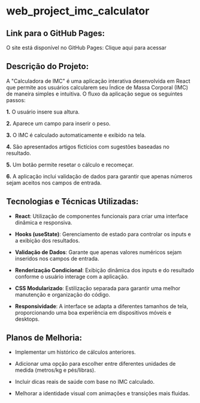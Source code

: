 # web_project_imc_calculator

## Link para o GitHub Pages:

O site está disponível no GitHub Pages: Clique aqui para acessar

## Descrição do Projeto:

A "Calculadora de IMC" é uma aplicação interativa desenvolvida em React que permite aos usuários calcularem seu Índice de Massa Corporal (IMC) de maneira simples e intuitiva. O fluxo da aplicação segue os seguintes passos:

  **1.** O usuário insere sua altura.

  **2.** Aparece um campo para inserir o peso.

  **3.** O IMC é calculado automaticamente e exibido na tela.

  **4.** São apresentados artigos fictícios com sugestões baseadas no resultado.

  **5.** Um botão permite resetar o cálculo e recomeçar.

  **6.** A aplicação inclui validação de dados para garantir que apenas números sejam aceitos nos campos de entrada.

## Tecnologias e Técnicas Utilizadas:

- **React**: Utilização de componentes funcionais para criar uma interface dinâmica e responsiva.

- **Hooks (useState)**: Gerenciamento de estado para controlar os inputs e a exibição dos resultados.

- **Validação de Dados**: Garante que apenas valores numéricos sejam inseridos nos campos de entrada.

- **Renderização Condicional**: Exibição dinâmica dos inputs e do resultado conforme o usuário interage com a aplicação.

- **CSS Modularizado**: Estilização separada para garantir uma melhor manutenção e organização do código.

- **Responsividade**: A interface se adapta a diferentes tamanhos de tela, proporcionando uma boa experiência em dispositivos móveis e desktops.

## Planos de Melhoria:

- Implementar um histórico de cálculos anteriores.

- Adicionar uma opção para escolher entre diferentes unidades de medida (metros/kg e pés/libras).

- Incluir dicas reais de saúde com base no IMC calculado.

- Melhorar a identidade visual com animações e transições mais fluidas.
